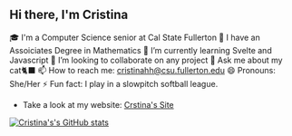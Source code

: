 ## Hi there, I'm Cristina

<!--
**cristinahh/cristinahh** is a ✨ _special_ ✨ repository because its `README.md` (this file) appears on your GitHub profile.-->

 🎓 I'm a Computer Science senior at Cal State Fullerton 
 🎒 I have an Assoiciates Degree in Mathematics 
 🌱 I’m currently learning Svelte and Javascript
 👯 I’m looking to collaborate on any project 
 💬 Ask me about my cat🐈‍⬛
 📫 How to reach me: cristinahh@csu.fullerton.edu
 😄 Pronouns: She/Her
⚡ Fun fact: I play in a slowpitch softball league.

- Take a look at my website: [Crstina's Site](https://testing-rfp6cl8cs-cristina-hernandezs-projects.vercel.app/)

[![Cristina's's GitHub stats](https://github-readme-stats.vercel.app/api?username=cristinahh&show_icons=true&theme=city_lights)](https://github.com/anuraghazra/github-readme-stats)

